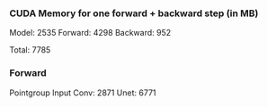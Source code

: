 ### CUDA Memory for one forward + backward step (in MB)
Model: 2535
Forward: 4298
Backward: 952

Total: 7785

### Forward
Pointgroup
Input Conv: 2871
Unet: 6771


